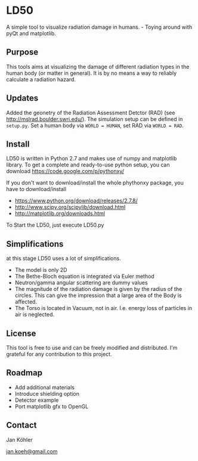 LD50
====

A simple tool to visualize radiation damage in humans. - Toying around with pyQt and matplotlib.

Purpose
-------
This tools aims at visualizing the damage of different radiation types in the human body (or matter in general). It is by no means a way to reliably calculate a radiation hazard.

Updates
-------
Added the geonetry of the Radiation Assessment Detctor (RAD) (see http://mslrad.boulder.swri.edu/). The simulation setup can be defined in `setup.py`.
Set a human body via `WORLD = HUMAN`, set RAD via `WORLD = RAD`.

Install
-------
LD50 is written in Python 2.7 and makes use of numpy and matplotlib library.
To get a complete and ready-to-use python setup, you can download https://code.google.com/p/pythonxy/

If you don't want to download/install the whole phythonxy package, you have to download/install 
* https://www.python.org/download/releases/2.7.8/
* http://www.scipy.org/scipylib/download.html
* http://matplotlib.org/downloads.html

To Start the LD50, just execute LD50.py


Simplifications
---------------
at this stage LD50 uses a lot of simplifications.
* The model is only 2D
* The Bethe-Bloch equation is integrated via Euler method
* Neutron/gamma angular scattering are dummy values
* The magnitude of the radiation damage is given by the radius of the circles. This can give the impression that a large area of the Body is affected.
* The Torso is located in Vacuum, not in air. I.e. energy loss of particles in air is neglected.


License
-------
This tool is free to use and can be freely modified and distributed. I'm grateful for any contribution to this project.
    

Roadmap
-------
* Add additional materials
* Introduce shielding option
* Detector example
* Port matplotlib gfx to OpenGL


Contact
-------

Jan Köhler

jan.koeh@gmail.com
